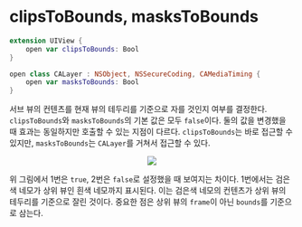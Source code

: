 # clipsToBounds, masksToBounds

```swift
extension UIView {
    open var clipsToBounds: Bool
}

open class CALayer : NSObject, NSSecureCoding, CAMediaTiming {
    open var masksToBounds: Bool
}
```

서브 뷰의 컨텐츠를 현재 뷰의 테두리를 기준으로 자를 것인지 여부를 결정한다. `clipsToBounds`와 `masksToBounds`의 기본 값은 모두 `false`이다. 둘의 값을 변경했을 때 효과는 동일하지만 호출할 수 있는 지점이 다르다. `clipsToBounds`는 바로 접근할 수 있지만, `masksToBounds`는 `CALayer`를 거쳐서 접근할 수 있다.

<p align="center">
<img src="https://user-images.githubusercontent.com/61190690/168581889-cb3c9be2-1f93-4e92-a1a6-e5f87914b9f2.png">
</p>

위 그림에서 1번은 `true`, 2번은 `false`로 설정했을 때 보여지는 차이다. 1번에서는 검은색 네모가 상위 뷰인 흰색 네모까지 표시된다. 이는 검은색 네모의 컨텐츠가 상위 뷰의 테두리를 기준으로 잘린 것이다. 중요한 점은 상위 뷰의 `frame`이 아닌 `bounds`를 기준으로 삼는다.